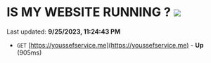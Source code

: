 # IS MY WEBSITE RUNNING ? [![](https://img.shields.io/static/v1?label=Sponsor&message=%E2%9D%A4&logo=GitHub&color=%23fe8e86)](https://github.com/sponsors/<username>)

Last updated: **9/25/2023, 11:24:43 PM**

- `GET` [https://youssefservice.me](https://youssefservice.me) - **Up** (905ms)
